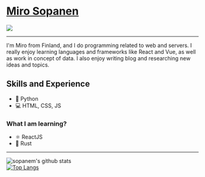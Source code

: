 

# [Miro Sopanen](https://sopanem.github.io)
<p>
  <a href="http://twitter.com/sopanenm">
    <img src="https://img.shields.io/twitter/follow/sopanenm?label=Twitter&logo=twitter&style=for-the-badge" />
  </a>
</p>
<hr>
I'm Miro from Finland, and I do programming related to web and servers. I really enjoy learning languages and frameworks like React and Vue, as well as work in concept of data. I also enjoy writing blog and researching new ideas and topics.

## Skills and Experience
* 🐍 Python
* 💻 HTML, CSS, JS

### What I am learning?
* ⚛ ReactJS
* 🦀 Rust
<hr>
<p
  <a href="https://github.com/anuraghazra/github-readme-stats"><img alt="sopanem's github stats" src="https://github-readme-stats.vercel.app/api?username=sopanem&show_icons=true&count_private=true&custom_title=My+Stats&"></a><br>
  <a href="https://github.com/anuraghazra/github-readme-stats"><img alt="Top Langs" src="https://github-readme-stats.vercel.app/api/top-langs/?username=sopanem&layout=compact&"></a>
</p>
